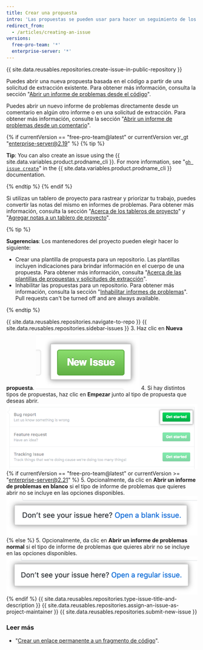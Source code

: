 ```yaml
---
title: Crear una propuesta
intro: 'Las propuestas se pueden usar para hacer un seguimiento de los errores, mejoras u otras solicitudes.'
redirect_from:
  - /articles/creating-an-issue
versions:
  free-pro-team: '*'
  enterprise-server: '*'
---
```


{{ site.data.reusables.repositories.create-issue-in-public-repository }}

Puedes abrir una nueva propuesta basada en el código a partir de una solicitud de extracción existente. Para obtener más información, consulta la sección "[Abrir un informe de problemas desde el código](/github/managing-your-work-on-github/opening-an-issue-from-code)".

Puedes abrir un nuevo informe de problemas directamente desde un comentario en algún otro informe o en una solicitud de extracción. Para obtener más información, consulte la sección "[Abrir un informe de problemas desde un comentario](/github/managing-your-work-on-github/opening-an-issue-from-a-comment)".

{% if currentVersion == "free-pro-team@latest" or currentVersion ver_gt "enterprise-server@2.19" %}
{% tip %}

**Tip**: You can also create an issue using the {{ site.data.variables.product.prodname_cli }}. For more information, see "[`gh issue create`](https://cli.github.com/manual/gh_issue_create)" in the {{ site.data.variables.product.prodname_cli }} documentation.

{% endtip %}
{% endif %}

Si utilizas un tablero de proyecto para rastrear y priorizar tu trabajo, puedes convertir las notas del mismo en informes de problemas. Para obtener más información, consulta la sección "[Acerca de los tableros de proyecto](/github/managing-your-work-on-github/about-project-boards)" y "[Agregar notas a un tablero de proyecto](/github/managing-your-work-on-github/adding-notes-to-a-project-board#converting-a-note-to-an-issue)".

{% tip %}

**Sugerencias**: Los mantenedores del proyecto pueden elegir hacer lo siguiente:
  - Crear una plantilla de propuesta para un repositorio. Las plantillas incluyen indicaciones para brindar información en el cuerpo de una propuesta. Para obtener más información, consulta "[Acerca de las plantillas de propuestas y solicitudes de extracción](/github/building-a-strong-community/about-issue-and-pull-request-templates)".
  - Inhabilitar las propuestas para un repositorio. Para obtener más información, consulta la sección "[Inhabilitar informes de problemas](/github/managing-your-work-on-github/disabling-issues)". Pull requests can't be turned off and are always available.

{% endtip %}

{{ site.data.reusables.repositories.navigate-to-repo }}
{{ site.data.reusables.repositories.sidebar-issues }}
3. Haz clic en **Nueva propuesta**. ![Botón Nuevas propuestas](/assets/images/help/issues/new_issues_button.png)
4. Si hay distintos tipos de propuestas, haz clic en **Empezar** junto al tipo de propuesta que deseas abrir. ![Selecciona el tipo de informe de problemas que quieres crear](/assets/images/help/issues/issue_template_get_started_button.png)
{% if currentVersion == "free-pro-team@latest" or currentVersion >= "enterprise-server@2.21" %}
5. Opcionalmente, da clic en **Abrir un informe de problemas en blanco** si el tipo de informe de problemas que quieres abrir no se incluye en las opciones disponibles. ![Enlace para abrir un informe de problemas en blanco](/assets/images/help/issues/blank_issue_link.png)
{% else %}
5. Opcionalmente, da clic en **Abrir un informe de problemas normal** si el tipo de informe de problemas que quieres abrir no se incluye en las opciones disponibles. ![Enlace para abrir un informe de problemas normal](/assets/images/help/issues/regular_issue_link.png)
{% endif %}
{{ site.data.reusables.repositories.type-issue-title-and-description }}
{{ site.data.reusables.repositories.assign-an-issue-as-project-maintainer }}
{{ site.data.reusables.repositories.submit-new-issue }}
### Leer más

- "[Crear un enlace permanente a un fragmento de código](/github/managing-your-work-on-github/creating-a-permanent-link-to-a-code-snippet)".
